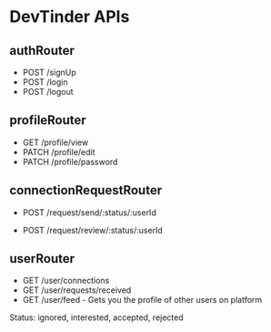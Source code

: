 # DevTinder APIs

## authRouter
- POST /signUp
- POST /login
- POST /logout

## profileRouter
- GET /profile/view
- PATCH /profile/edit
- PATCH /profile/password

## connectionRequestRouter
<!-- send status ["interested", "ignored"] -->
- POST /request/send/:status/:userId

<!-- review status ["accepted", "rejected"] -->
- POST /request/review/:status/:userId

## userRouter
- GET /user/connections
- GET /user/requests/received
- GET /user/feed - Gets you the profile of other users on platform

Status: ignored, interested, accepted, rejected
